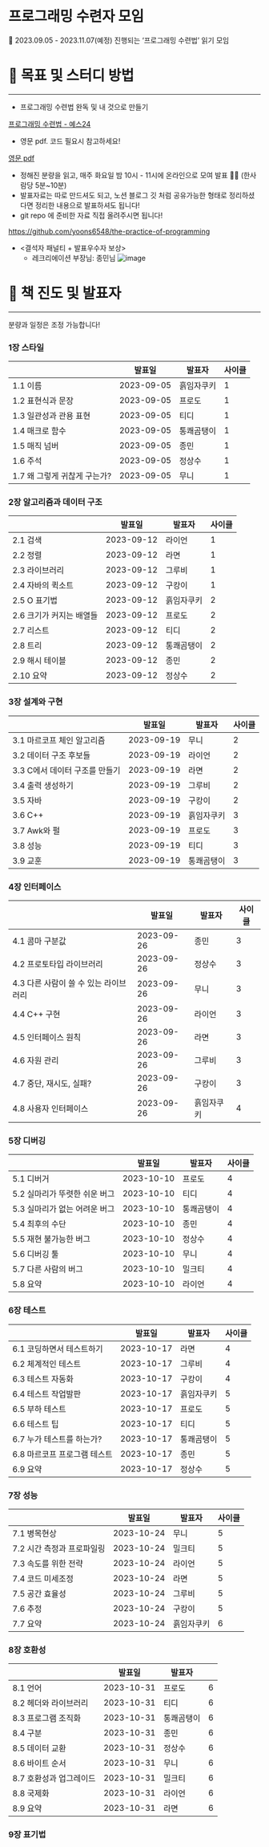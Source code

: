 # 프로그래밍 수련자 모임

<aside>
💯 2023.09.05 - 2023.11.07(예정) 진행되는 ‘프로그래밍 수련법’ 읽기 모임

</aside>

# 📃 목표 및 스터디 방법

---

- 프로그래밍 수련법 완독 및 내 것으로 만들기

[프로그래밍 수련법 - 예스24](https://www.yes24.com/Product/Goods/2833579)

- 영문 pdf. 코드 필요시 참고하세요!

[영문 pdf](https://kremlin.cc/rob.pdf)

- 정해진 분량을 읽고, 매주 화요일 밤 10시 - 11시에 온라인으로 모여 발표 🧑‍🏫 (한사람당 5분~10분)
- 발표자료는 따로 만드셔도 되고, 노션 블로그 깃 처럼 공유가능한 형태로 정리하셨다면 정리한 내용으로 발표하셔도 됩니다!
- git repo 에 준비한 자료 직접 올려주시면 됩니다!

https://github.com/yoons6548/the-practice-of-programming

- <결석자 패널티 + 발표우수자 보상>
    - 레크리에이션 부장님: 종민님
 ![image](https://github.com/yoons6548/the-practice-of-programming/assets/45020799/94e393ed-0715-428b-a71a-79a8a5747277)

  

# 📅 책 진도 및 발표자

---

분량과 일정은 조정 가능합니다!

### 1장 스타일

|  | 발표일 | 발표자 | 사이클 |
| --- | --- | --- | --- |
| 1.1 이름 | 2023-09-05 | 흙임자쿠키 | 1 |
| 1.2 표현식과 문장 | 2023-09-05 | 프로도 | 1 |
| 1.3 일관성과 관용 표현 | 2023-09-05 | 티디 | 1 |
| 1.4 매크로 함수 | 2023-09-05 | 통쾌곰탱이 | 1 |
| 1.5 매직 넘버 | 2023-09-05 | 종민 | 1 |
| 1.6 주석 | 2023-09-05 | 정상수 | 1 |
| 1.7 왜 그렇게 귀찮게 구는가? | 2023-09-05 | 무니 | 1 |

### 2장 알고리즘과 데이터 구조

|  | 발표일 | 발표자 | 사이클 |
| --- | --- | --- | --- |
| 2.1 검색 | 2023-09-12 | 라이언 | 1 |
| 2.2 정렬 | 2023-09-12 | 라면 | 1 |
| 2.3 라이브러리 | 2023-09-12 | 그루비 | 1 |
| 2.4 자바의 퀵소트 | 2023-09-12 | 구캉이 | 1 |
| 2.5 O 표기법 | 2023-09-12 | 흙임자쿠키 | 2 |
| 2.6 크기가 커지는 배열들 | 2023-09-12 | 프로도 | 2 |
| 2.7 리스트 | 2023-09-12 | 티디 | 2 |
| 2.8 트리 | 2023-09-12 | 통쾌곰탱이 | 2 |
| 2.9 해시 테이블 | 2023-09-12 | 종민 | 2 |
| 2.10 요약 | 2023-09-12 | 정상수 | 2 |

### 3장 설계와 구현

|  | 발표일 | 발표자 | 사이클 |
| --- | --- | --- | --- |
| 3.1 마르코프 체인 알고리즘 | 2023-09-19 | 무니 | 2 |
| 3.2 데이터 구조 후보들 | 2023-09-19 | 라이언 | 2 |
| 3.3 C에서 데이터 구조를 만들기  | 2023-09-19 | 라면 | 2 |
| 3.4 출력 생성하기 | 2023-09-19 | 그루비 | 2 |
| 3.5 자바 | 2023-09-19 | 구캉이 | 2 |
| 3.6 C++ | 2023-09-19 | 흙임자쿠키 | 3 |
| 3.7 Awk와 펄 | 2023-09-19 | 프로도 | 3 |
| 3.8 성능 | 2023-09-19 | 티디 | 3 |
| 3.9 교훈 | 2023-09-19 | 통쾌곰탱이 | 3 |

### 4장 인터페이스

|  | 발표일 | 발표자 | 사이클 |
| --- | --- | --- | --- |
| 4.1 콤마 구분값 | 2023-09-26 | 종민 | 3 |
| 4.2 프로토타입 라이브러리 | 2023-09-26 | 정상수 | 3 |
| 4.3 다른 사람이 쓸 수 있는 라이브러리 | 2023-09-26 | 무니 | 3 |
| 4.4 C++ 구현 | 2023-09-26 | 라이언 | 3 |
| 4.5 인터페이스 원칙 | 2023-09-26 | 라면 | 3 |
| 4.6 자원 관리 | 2023-09-26 | 그루비 | 3 |
| 4.7 중단, 재시도, 실패? | 2023-09-26 | 구캉이 | 3 |
| 4.8 사용자 인터페이스 | 2023-09-26 | 흙임자쿠키 | 4 |

### 5장 디버깅

|  | 발표일 | 발표자 | 사이클 |
| --- | --- | --- | --- |
| 5.1 디버거 | 2023-10-10 | 프로도 | 4 |
| 5.2 실마리가 뚜렷한 쉬운 버그 | 2023-10-10 | 티디 | 4 |
| 5.3 실마리가 없는 어려운 버그 | 2023-10-10 | 통쾌곰탱이 | 4 |
| 5.4 최후의 수단 | 2023-10-10 | 종민 | 4 |
| 5.5 재현 불가능한 버그 | 2023-10-10 | 정상수 | 4 |
| 5.6 디버깅 툴 | 2023-10-10 | 무니 | 4 |
| 5.7 다른 사람의 버그 | 2023-10-10 | 밀크티 | 4 |
| 5.8 요약 | 2023-10-10 | 라이언 | 4 |

### 6장 테스트

|  | 발표일 | 발표자 | 사이클 |
| --- | --- | --- | --- |
| 6.1 코딩하면서 테스트하기 | 2023-10-17 | 라면 | 4 |
| 6.2 체계적인 테스트 | 2023-10-17 | 그루비 | 4 |
| 6.3 테스트 자동화 | 2023-10-17 | 구캉이 | 4 |
| 6.4 테스트 작업발판 | 2023-10-17 | 흙임자쿠키 | 5 |
| 6.5 부하 테스트 | 2023-10-17 | 프로도 | 5 |
| 6.6 테스트 팁 | 2023-10-17 | 티디 | 5 |
| 6.7 누가 테스트를 하는가? | 2023-10-17 | 통쾌곰탱이 | 5 |
| 6.8 마르코프 프로그램 테스트 | 2023-10-17 | 종민 | 5 |
| 6.9 요약 | 2023-10-17 | 정상수 | 5 |

### 7장 성능

|  | 발표일 | 발표자 | 사이클 |
| --- | --- | --- | --- |
| 7.1 병목현상 | 2023-10-24 | 무니 | 5 |
| 7.2 시간 측정과 프로파일링 | 2023-10-24 | 밀크티 | 5 |
| 7.3 속도를 위한 전략 | 2023-10-24 | 라이언 | 5 |
| 7.4 코드 미세조정 | 2023-10-24 | 라면 | 5 |
| 7.5 공간 효율성 | 2023-10-24 | 그루비 | 5 |
| 7.6 추정 | 2023-10-24 | 구캉이 | 5 |
| 7.7 요약 | 2023-10-24 | 흙임자쿠키 | 6 |

### 8장 호환성

|  | 발표일 | 발표자 |  |
| --- | --- | --- | --- |
| 8.1 언어 | 2023-10-31 | 프로도 | 6 |
| 8.2 헤더와 라이브러리 | 2023-10-31 | 티디 | 6 |
| 8.3 프로그램 조직화 | 2023-10-31 | 통쾌곰탱이 | 6 |
| 8.4 구분 | 2023-10-31 | 종민 | 6 |
| 8.5 데이터 교환 | 2023-10-31 | 정상수 | 6 |
| 8.6 바이트 순서 | 2023-10-31 | 무니 | 6 |
| 8.7 호환성과 업그레이드 | 2023-10-31 | 밀크티 | 6 |
| 8.8 국제화 | 2023-10-31 | 라이언 | 6 |
| 8.9 요약 | 2023-10-31 | 라면 | 6 |

### 9장 표기법
